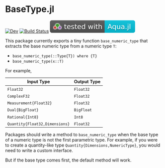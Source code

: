 # BaseType.jl

[![Dev](https://img.shields.io/badge/docs-dev-blue.svg)](https://SymbolicML.org/BaseType.jl/dev/)
[![Build Status](https://github.com/SymbolicML/BaseType.jl/actions/workflows/CI.yml/badge.svg?branch=main)](https://github.com/SymbolicML/BaseType.jl/actions/workflows/CI.yml?query=branch%3Amain)
[![Aqua](https://raw.githubusercontent.com/JuliaTesting/Aqua.jl/master/badge.svg)](https://github.com/JuliaTesting/Aqua.jl)

This package currently exports a tiny function `base_numeric_type` that
extracts the base numeric type from a numeric type `T`:

- `base_numeric_type(::Type{T}) where {T}`
- `base_numeric_type(x::T)`

For example,

| Input Type | Output Type |
|---|---|
| `Float32` | `Float32` |
| `ComplexF32` | `Float32` |
| `Measurement{Float32}` | `Float32` |
| `Dual{BigFloat}` | `BigFloat` |
| `Rational{Int8}` | `Int8` |
| `Quantity{Float32,Dimensions}` | `Float32` |

Packages should write a method to `base_numeric_type`
when the base type of a numeric type
is not the first parametric type.
For example, if you were to create a quantity-like type
`Quantity{Dimensions,NumericType}`, you would need
to write a custom interface.

But if the base type comes first,
the default method will work.
